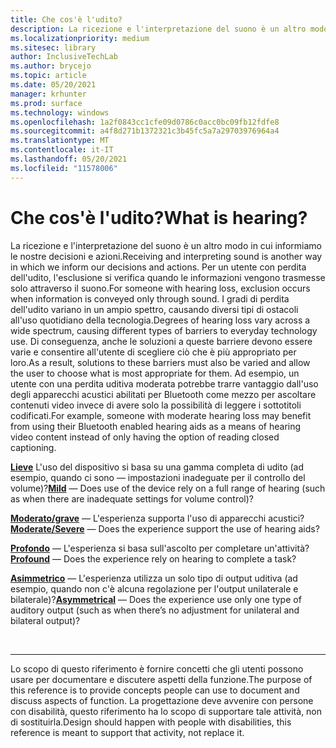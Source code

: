 ```yaml
---
title: Che cos'è l'udito?
description: La ricezione e l'interpretazione del suono è un altro modo in cui informiamo le nostre decisioni e azioni.
ms.localizationpriority: medium
ms.sitesec: library
author: InclusiveTechLab
ms.author: brycejo
ms.topic: article
ms.date: 05/20/2021
manager: krhunter
ms.prod: surface
ms.technology: windows
ms.openlocfilehash: 1a2f0843cc1cfe09d0786c0acc0bc09fb12fdfe8
ms.sourcegitcommit: a4f8d271b1372321c3b45fc5a7a29703976964a4
ms.translationtype: MT
ms.contentlocale: it-IT
ms.lasthandoff: 05/20/2021
ms.locfileid: "11578006"
---
```

# <a name="what-is-hearing"></a><span data-ttu-id="47011-103">Che cos'è l'udito?</span><span class="sxs-lookup"><span data-stu-id="47011-103">What is hearing?</span></span>

<span data-ttu-id="47011-104">La ricezione e l'interpretazione del suono è un altro modo in cui informiamo le nostre decisioni e azioni.</span><span class="sxs-lookup"><span data-stu-id="47011-104">Receiving and interpreting sound is another way in which we inform our decisions and actions.</span></span> <span data-ttu-id="47011-105">Per un utente con perdita dell'udito, l'esclusione si verifica quando le informazioni vengono trasmesse solo attraverso il suono.</span><span class="sxs-lookup"><span data-stu-id="47011-105">For someone with hearing loss, exclusion occurs when information is conveyed only through sound.</span></span> <span data-ttu-id="47011-106">I gradi di perdita dell'udito variano in un ampio spettro, causando diversi tipi di ostacoli all'uso quotidiano della tecnologia.</span><span class="sxs-lookup"><span data-stu-id="47011-106">Degrees of hearing loss vary across a wide spectrum, causing different types of barriers to everyday technology use.</span></span> <span data-ttu-id="47011-107">Di conseguenza, anche le soluzioni a queste barriere devono essere varie e consentire all'utente di scegliere ciò che è più appropriato per loro.</span><span class="sxs-lookup"><span data-stu-id="47011-107">As a result, solutions to these barriers must also be varied and allow the user to choose what is most appropriate for them.</span></span> <span data-ttu-id="47011-108">Ad esempio, un utente con una perdita uditiva moderata potrebbe trarre vantaggio dall'uso degli apparecchi acustici abilitati per Bluetooth come mezzo per ascoltare contenuti video invece di avere solo la possibilità di leggere i sottotitoli codificati.</span><span class="sxs-lookup"><span data-stu-id="47011-108">For example, someone with moderate hearing loss may benefit from using their Bluetooth enabled hearing aids as a means of hearing video content instead of only having the option of reading closed captioning.</span></span>

<span data-ttu-id="47011-109">**[Lieve](hearing-mild.md)** L'uso del dispositivo si basa su una gamma completa di udito (ad esempio, quando ci sono &mdash; impostazioni inadeguate per il controllo del volume)?</span><span class="sxs-lookup"><span data-stu-id="47011-109">**[Mild](hearing-mild.md)** &mdash; Does use of the device rely on a full range of hearing (such as when there are inadequate settings for volume control)?</span></span>

<span data-ttu-id="47011-110">**[Moderato/grave](hearing-moderate-severe.md)** &mdash; L'esperienza supporta l'uso di apparecchi acustici?</span><span class="sxs-lookup"><span data-stu-id="47011-110">**[Moderate/Severe](hearing-moderate-severe.md)** &mdash; Does the experience support the use of hearing aids?</span></span>

<span data-ttu-id="47011-111">**[Profondo](hearing-profound.md)** &mdash; L'esperienza si basa sull'ascolto per completare un'attività?</span><span class="sxs-lookup"><span data-stu-id="47011-111">**[Profound](hearing-profound.md)** &mdash; Does the experience rely on hearing to complete a task?</span></span>

<span data-ttu-id="47011-112">**[Asimmetrico](hearing-asymmetrical.md)** &mdash; L'esperienza utilizza un solo tipo di output uditiva (ad esempio, quando non c'è alcuna regolazione per l'output unilaterale e bilaterale)?</span><span class="sxs-lookup"><span data-stu-id="47011-112">**[Asymmetrical](hearing-asymmetrical.md)** &mdash; Does the experience use only one type of auditory output (such as when there’s no adjustment for unilateral and bilateral output)?</span></span>

&nbsp;

[comment]: # (Piè di pagina)
___
<span data-ttu-id="47011-114">Lo scopo di questo riferimento è fornire concetti che gli utenti possono usare per documentare e discutere aspetti della funzione.</span><span class="sxs-lookup"><span data-stu-id="47011-114">The purpose of this reference is to provide concepts people can use to document and discuss aspects of function.</span></span> <span data-ttu-id="47011-115">La progettazione deve avvenire con persone con disabilità, questo riferimento ha lo scopo di supportare tale attività, non di sostituirla.</span><span class="sxs-lookup"><span data-stu-id="47011-115">Design should happen with people with disabilities, this reference is meant to support that activity, not replace it.</span></span> 
